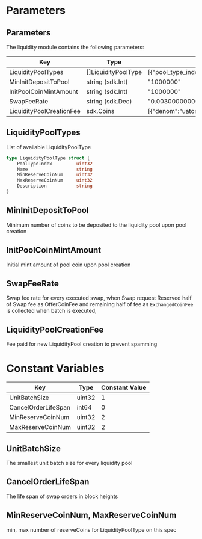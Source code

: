 <!--
order: 8
-->

# Parameters

## Parameters

The liquidity module contains the following parameters:

| Key                      | Type                | Example                                                      |
| ------------------------ | ------------------- | ------------------------------------------------------------ |
| LiquidityPoolTypes       | []LiquidityPoolType | [{"pool_type_index":1,"name":"ConstantProductLiquidityPool","min_reserve_coin_num":2,"max_reserve_coin_num":2,"description":""}] |
| MinInitDepositToPool     | string (sdk.Int)    | "1000000"                                                    |
| InitPoolCoinMintAmount   | string (sdk.Int)    | "1000000"                                                    |
| SwapFeeRate              | string (sdk.Dec)    | "0.003000000000000000"                                       |
| LiquidityPoolCreationFee | sdk.Coins           | [{"denom":"uatom","amount":"100000000"}]                     |

## LiquidityPoolTypes

List of available LiquidityPoolType

```go
type LiquidityPoolType struct {
	PoolTypeIndex         uint32
	Name                  string
	MinReserveCoinNum     uint32
	MaxReserveCoinNum     uint32
	Description           string
}
```

## MinInitDepositToPool

Minimum number of coins to be deposited to the liquidity pool upon pool creation

## InitPoolCoinMintAmount

Initial mint amount of pool coin upon pool creation

## SwapFeeRate

Swap fee rate for every executed swap, when Swap request Reserved half of Swap fee as OfferCoinFee
and remaining half of fee as `ExchangedCoinFee` is collected when batch is executed,   

## LiquidityPoolCreationFee

Fee paid for new LiquidityPool creation to prevent spamming

# Constant Variables

| Key                 | Type   | Constant Value |
| ------------------- | ------ | -------------- |
| UnitBatchSize       | uint32 | 1              |
| CancelOrderLifeSpan | int64  | 0              |
| MinReserveCoinNum   | uint32 | 2              |
| MaxReserveCoinNum   | uint32 | 2              |

## UnitBatchSize

The smallest unit batch size for every liquidity pool

## CancelOrderLifeSpan

The life span of swap orders in block heights

## MinReserveCoinNum, MaxReserveCoinNum

min, max number of reserveCoins for LiquidityPoolType on this spec